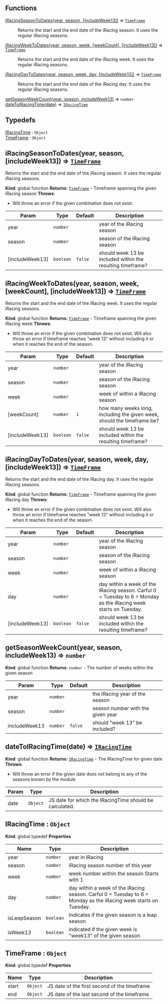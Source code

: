 ## Functions

<dl>
<dt><a href="#iRacingSeasonToDates">iRacingSeasonToDates(year, season, [includeWeek13])</a> ⇒ <code><a href="#TimeFrame">TimeFrame</a></code></dt>
<dd><p>Returns the start and the end date of the iRacing season. It uses the regular iRacing seasons.</p>
</dd>
<dt><a href="#iRacingWeekToDates">iRacingWeekToDates(year, season, week, [weekCount], [includeWeek13])</a> ⇒ <code><a href="#TimeFrame">TimeFrame</a></code></dt>
<dd><p>Returns the start and the end date of the iRacing week. It uses the regular iRacing seasons.</p>
</dd>
<dt><a href="#iRacingDayToDates">iRacingDayToDates(year, season, week, day, [includeWeek13])</a> ⇒ <code><a href="#TimeFrame">TimeFrame</a></code></dt>
<dd><p>Returns the start and the end date of the iRacing day. It uses the regular iRacing seasons.</p>
</dd>
<dt><a href="#getSeasonWeekCount">getSeasonWeekCount(year, season, includeWeek13)</a> ⇒ <code>number</code></dt>
<dd></dd>
<dt><a href="#dateToIRacingTime">dateToIRacingTime(date)</a> ⇒ <code><a href="#IRacingTime">IRacingTime</a></code></dt>
<dd></dd>
</dl>

## Typedefs

<dl>
<dt><a href="#IRacingTime">IRacingTime</a> : <code>Object</code></dt>
<dd></dd>
<dt><a href="#TimeFrame">TimeFrame</a> : <code>Object</code></dt>
<dd></dd>
</dl>

<a name="iRacingSeasonToDates"></a>

## iRacingSeasonToDates(year, season, [includeWeek13]) ⇒ [<code>TimeFrame</code>](#TimeFrame)
Returns the start and the end date of the iRacing season. It uses the regular iRacing seasons.

**Kind**: global function
**Returns**: [<code>TimeFrame</code>](#TimeFrame) - Timeframe spanning the given iRacing season
**Throws**:

- Will throw an error if the given combination does not exist.


| Param | Type | Default | Description |
| --- | --- | --- | --- |
| year | <code>number</code> |  | year of the iRacing season |
| season | <code>number</code> |  | season of the iRacing season |
| [includeWeek13] | <code>boolean</code> | <code>false</code> | should week 13 be included within the resulting timeframe? |

<a name="iRacingWeekToDates"></a>

## iRacingWeekToDates(year, season, week, [weekCount], [includeWeek13]) ⇒ [<code>TimeFrame</code>](#TimeFrame)
Returns the start and the end date of the iRacing week. It uses the regular iRacing seasons.

**Kind**: global function
**Returns**: [<code>TimeFrame</code>](#TimeFrame) - Timeframe spanning the given iRacing week
**Throws**:

- Will throw an error if the given combination does not exist. Will also throw an error if timeframe reaches "week 13" without including it or when it reaches the end of the season.


| Param | Type | Default | Description |
| --- | --- | --- | --- |
| year | <code>number</code> |  | year of the iRacing season |
| season | <code>number</code> |  | season of the iRacing season |
| week | <code>number</code> |  | week of within a iRacing season |
| [weekCount] | <code>number</code> | <code>1</code> | how many weeks long, including the given week, should the timeframe be? |
| [includeWeek13] | <code>boolean</code> | <code>false</code> | should week 13 be included within the resulting timeframe? |

<a name="iRacingDayToDates"></a>

## iRacingDayToDates(year, season, week, day, [includeWeek13]) ⇒ [<code>TimeFrame</code>](#TimeFrame)
Returns the start and the end date of the iRacing day. It uses the regular iRacing seasons.

**Kind**: global function
**Returns**: [<code>TimeFrame</code>](#TimeFrame) - Timeframe spanning the given iRacing day
**Throws**:

- Will throw an error if the given combination does not exist. Will also throw an error if timeframe reaches "week 13" without including it or when it reaches the end of the season.


| Param | Type | Default | Description |
| --- | --- | --- | --- |
| year | <code>number</code> |  | year of the iRacing season |
| season | <code>number</code> |  | season of the iRacing season |
| week | <code>number</code> |  | week of within a iRacing season |
| day | <code>number</code> |  | day within a week of the iRacing season. Carful 0 = Tuesday to 6 = Monday as the iRacing week starts on Tuesday. |
| [includeWeek13] | <code>boolean</code> | <code>false</code> | should week 13 be included within the resulting timeframe? |

<a name="getSeasonWeekCount"></a>

## getSeasonWeekCount(year, season, includeWeek13) ⇒ <code>number</code>
**Kind**: global function
**Returns**: <code>number</code> - The number of weeks within the given season

| Param | Type | Default | Description |
| --- | --- | --- | --- |
| year | <code>number</code> |  | the iRacing year of the season |
| season | <code>number</code> |  | season number with the given year |
| includeWeek13 | <code>number</code> | <code>false</code> | should "week 13" be included? |

<a name="dateToIRacingTime"></a>

## dateToIRacingTime(date) ⇒ [<code>IRacingTime</code>](#IRacingTime)
**Kind**: global function
**Returns**: [<code>IRacingTime</code>](#IRacingTime) - The IRacingTime for given date
**Throws**:

- Will throw an error if the given date does not belong to any of the seasons known by the module


| Param | Type | Description |
| --- | --- | --- |
| date | <code>Object</code> | JS date for which the IRacingTime should be calculated. |

<a name="IRacingTime"></a>

## IRacingTime : <code>Object</code>
**Kind**: global typedef
**Properties**

| Name | Type | Description |
| --- | --- | --- |
| year | <code>number</code> | year in iRacing |
| season | <code>number</code> | iRacing season number of this year |
| week | <code>number</code> | week number within the season Starts with 1 |
| day | <code>number</code> | day within a week of the iRacing season. Carful 0 = Tuesday to 6 = Monday as the iRacing week starts on Tuesday. |
| isLeepSeason | <code>boolean</code> | Indicates if the given season is a leap season |
| isWeek13 | <code>boolean</code> | indicated if the given week is "week13" of the given season |

<a name="TimeFrame"></a>

## TimeFrame : <code>Object</code>
**Kind**: global typedef
**Properties**

| Name | Type | Description |
| --- | --- | --- |
| start | <code>Object</code> | JS date of the first second of the timeframe |
| end | <code>Object</code> | JS date of the last second of the timeframe |